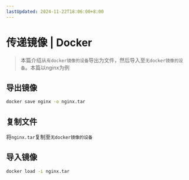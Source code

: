 ```yaml
---
lastUpdated: 2024-11-22T18:06:00+8:00
---
```


# 传递镜像 | Docker

> 本篇介绍从`有docker镜像的设备`导出为文件，然后导入至`无docker镜像的设备`。本篇以nginx为例

## 导出镜像

```bash
docker save nginx -o nginx.tar
```

## 复制文件

将`nginx.tar`复制至`无docker镜像的设备`

## 导入镜像

```bash
docker load -i nginx.tar
```
